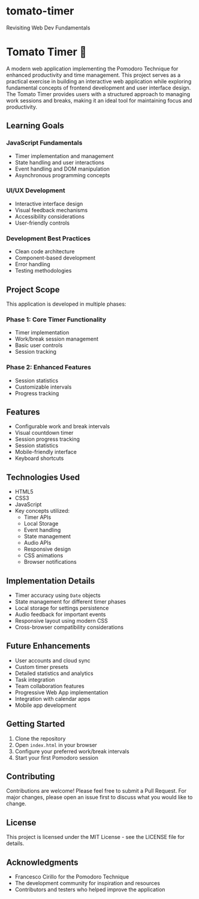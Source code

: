 # tomato-timer
Revisiting Web Dev Fundamentals

# Tomato Timer 🍅

A modern web application implementing the Pomodoro Technique for enhanced productivity and time management. This project serves as a practical exercise in building an interactive web application while exploring fundamental concepts of frontend development and user interface design. The Tomato Timer provides users with a structured approach to managing work sessions and breaks, making it an ideal tool for maintaining focus and productivity.

## Learning Goals

### JavaScript Fundamentals
* Timer implementation and management
* State handling and user interactions
* Event handling and DOM manipulation
* Asynchronous programming concepts

### UI/UX Development
* Interactive interface design
* Visual feedback mechanisms
* Accessibility considerations
* User-friendly controls

### Development Best Practices
* Clean code architecture
* Component-based development
* Error handling
* Testing methodologies

## Project Scope

This application is developed in multiple phases:

### Phase 1: Core Timer Functionality
* Timer implementation
* Work/break session management
* Basic user controls
* Session tracking

### Phase 2: Enhanced Features
* Session statistics
* Customizable intervals
* Progress tracking

## Features

* Configurable work and break intervals
* Visual countdown timer
* Session progress tracking
* Session statistics
* Mobile-friendly interface
* Keyboard shortcuts

## Technologies Used

* HTML5
* CSS3
* JavaScript
* Key concepts utilized:
  * Timer APIs
  * Local Storage
  * Event handling
  * State management
  * Audio APIs
  * Responsive design
  * CSS animations
  * Browser notifications

## Implementation Details

* Timer accuracy using `Date` objects
* State management for different timer phases
* Local storage for settings persistence
* Audio feedback for important events
* Responsive layout using modern CSS
* Cross-browser compatibility considerations

## Future Enhancements

* User accounts and cloud sync
* Custom timer presets
* Detailed statistics and analytics
* Task integration
* Team collaboration features
* Progressive Web App implementation
* Integration with calendar apps
* Mobile app development

## Getting Started

1. Clone the repository
2. Open `index.html` in your browser
3. Configure your preferred work/break intervals
4. Start your first Pomodoro session

## Contributing

Contributions are welcome! Please feel free to submit a Pull Request. For major changes, please open an issue first to discuss what you would like to change.

## License

This project is licensed under the MIT License - see the LICENSE file for details.

## Acknowledgments

* Francesco Cirillo for the Pomodoro Technique
* The development community for inspiration and resources
* Contributors and testers who helped improve the application